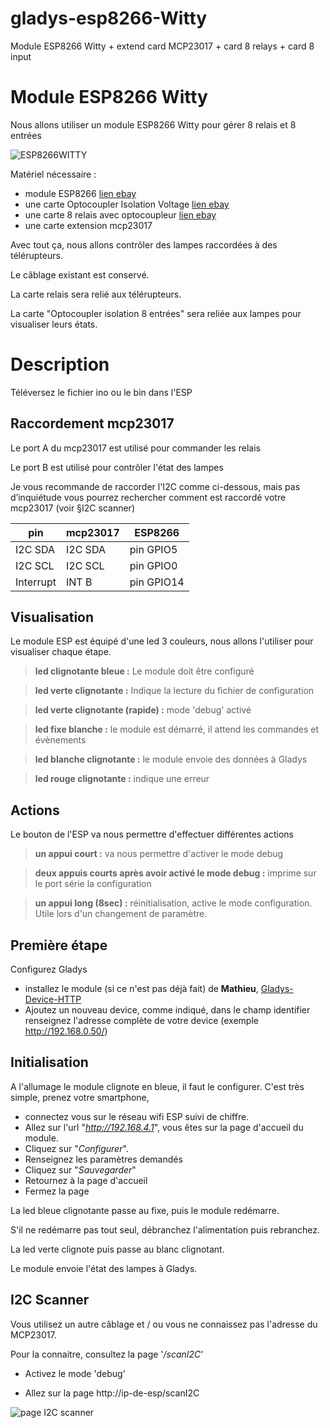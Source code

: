 # gladys-esp8266-Witty
Module ESP8266 Witty + extend card MCP23017 + card 8 relays + card 8 input
# Module ESP8266 Witty
Nous allons utiliser un module ESP8266 Witty pour gérer 8 relais et 8 entrées

![ESP8266WITTY](https://github.com/zzuutt/gladys-esp8266-Witty/blob/master/images/ESP8266-Witty.jpg)

Matériel nécessaire :
- module ESP8266 [lien ebay](https://www.ebay.fr/itm/ESP8266-Serial-WIFI-Witty-Cloud-Development-Board-ESP-12F-Module-MINI-Nodemcu/264039039222?_trkparms=aid=111001&algo=REC.SEED&ao=1&asc=20160908105057&meid=7912a8f239d74abcb7126c140473364d&pid=100675&rk=6&rkt=15&sd=173503702813&itm=264039039222&_trksid=p2481888.c100675.m4236&_trkparms=pageci:8df836f6-4f16-11e9-aa46-74dbd1802d22%7Cparentrq:b59144011690ad794a1eef74fff9554d%7Ciid:1)
- une carte Optocoupler Isolation Voltage [lien ebay](https://www.ebay.fr/itm/Optocoupler-Isolation-Voltage-Test-Board-8-Channel-AC-220V-MCU-TTL-for-PLC/263162567047?_trkparms=aid=111001&algo=REC.SEED&ao=1&asc=20160908105057&meid=7912a8f239d74abcb7126c140473364d&pid=100675&rk=4&rkt=15&sd=173503702813&itm=263162567047&_trksid=p2481888.c100675.m4236&_trkparms=pageci:8df836f6-4f16-11e9-aa46-74dbd1802d22%7Cparentrq:b59144011690ad794a1eef74fff9554d%7Ciid:1)
- une carte 8 relais avec optocoupleur [lien ebay](https://www.ebay.fr/itm/1-2-4-8-16-12V-Channel-Relay-Module-With-optocoupler-For-PIC-AVR-DSP-ARM-Arduino/173604730014?var=472283979123&_trkparms=aid=222007&algo=SIM.MBE&ao=2&asc=20170831090034&meid=e1b7924e5ee348e0948b592fde06df41&pid=100005&rk=1&rkt=9&sd=391975892322&itm=472283979123&_trksid=p2047675.c100005.m1851) 
- une carte extension mcp23017

Avec tout ça, nous allons contrôler des lampes raccordées à des télérupteurs. 

Le câblage existant est conservé. 

La carte relais sera relié aux télérupteurs.

La carte "Optocoupler isolation 8 entrées" sera reliée aux lampes pour visualiser leurs états.

# Description

Téléversez le fichier ino ou le bin dans l'ESP

## Raccordement mcp23017

Le port A du mcp23017 est utilisé pour commander les relais

Le port B est utilisé pour contrôler l'état des lampes

Je vous recommande de raccorder l'I2C comme ci-dessous, mais pas d’inquiétude vous pourrez rechercher comment est raccordé votre mcp23017 (voir §I2C scanner) 

| pin |      mcp23017      |     ESP8266
|-----|--------------------|--------------------
|I2C SDA | I2C SDA | pin GPIO5
|I2C SCL | I2C SCL | pin GPIO0
|Interrupt | INT B | pin GPIO14

## Visualisation 
Le module ESP est équipé d'une led 3 couleurs, nous allons l'utiliser pour visualiser chaque étape.
> **led clignotante bleue :**
> Le module doit être configuré

 > **led verte clignotante :**
 >Indique la lecture du fichier de configuration

>**led verte clignotante (rapide) :**
>mode 'debug' activé

>**led fixe blanche :**
>le module est démarré, il attend les commandes et évènements

> **led blanche clignotante :**
> le module envoie des données à Gladys

> **led rouge clignotante :**
> indique une erreur
 
## Actions
Le bouton de l'ESP va nous permettre d'effectuer différentes actions
> **un appui court :**
> va nous permettre d'activer le mode debug

> **deux appuis courts après avoir activé le mode debug :**
> imprime sur le port série la configuration

> **un appui long (8sec) :**
> réinitialisation, active le mode configuration. Utile lors d'un changement de paramètre.

## Première étape
Configurez Gladys
* installez le module (si ce n'est pas déjà fait) de **Mathieu**, [Gladys-Device-HTTP](https://github.com/MathieuAndrade/Gladys-Device-HTTP)
* Ajoutez un nouveau device, comme indiqué, dans le champ identifier renseignez l'adresse complète de votre device (exemple http://192.168.0.50/)

## Initialisation
A l'allumage le module clignote en bleue, il faut le configurer.
C'est très simple, prenez votre smartphone, 
* connectez vous sur le réseau wifi ESP suivi de chiffre.
* Allez sur l'url "*http://192.168.4.1*", vous êtes sur la page d'accueil du module.
* Cliquez sur "*Configurer*".
* Renseignez les paramètres demandés
* Cliquez sur "*Sauvegarder*"
* Retournez à la page d'accueil
* Fermez la page

La led bleue clignotante passe au fixe, puis le module redémarre.

S'il ne redémarre pas tout seul, débranchez l'alimentation puis rebranchez.

La led verte clignote puis passe au blanc clignotant. 

Le module envoie l'état des lampes à Gladys.

## I2C Scanner
Vous utilisez un autre câblage et / ou vous ne connaissez pas l'adresse du MCP23017.

Pour la connaitre, consultez la page '*/scanI2C*'

- Activez le mode 'debug' 

- Allez sur la page http://ip-de-esp/scanI2C

![page I2C scanner](https://github.com/zzuutt/gladys-esp8266-Witty/blob/master/images/I2C-scanner.jpg)
